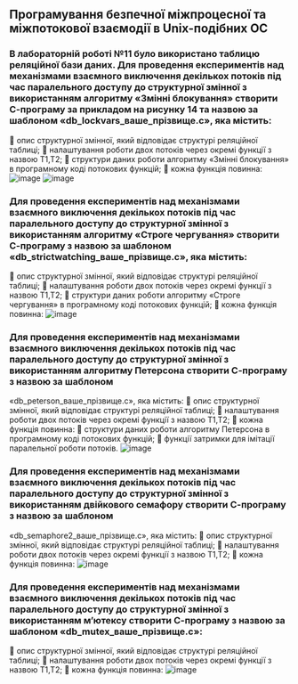 ## Програмування безпечної міжпроцесної та міжпотокової взаємодії в Unix-подібних ОС

### В лабораторній роботі №11 було використано таблицю реляційної бази даних. Для проведення експериментів над механізмами взаємного виключення декількох потоків під час паралельного доступу до структурної змінної з використанням алгоритму «Змінні блокування» створити С-програму за прикладом на рисунку 14 та назвою за шаблоном «db_lockvars_ваше_прізвище.c», яка містить: 
	опис структурної змінної, який відповідає структурі реляційної таблиці; 
	налаштування роботи двох потоків через окремі функції з назвою T1,T2; 
	структури даних роботи алгоритму «Змінні блокування» в програмному коді потокових функцій; 
	кожна функція повинна: 
![image](https://github.com/oleksandrblazhko/ai-216-chajka/blob/Laboratory-work-14/Laboratory-work-14/2.1.1.jpg)
![image](https://github.com/oleksandrblazhko/ai-216-chajka/blob/Laboratory-work-14/Laboratory-work-14/2.1.2.jpg)
### Для проведення експериментів над механізмами взаємного виключення декількох потоків під час паралельного доступу до структурної змінної з використанням алгоритму «Строге чергування» створити С-програму з назвою за шаблоном «db_strictwatching_ваше_прізвище.c», яка містить: 
	опис структурної змінної, який відповідає структурі реляційної таблиці; 
	налаштування роботи двох потоків через окремі функції з назвою T1,T2; 
	структури даних роботи алгоритму «Строге чергування» в програмному коді потокових функцій; 
	кожна функція повинна: 
![image](https://github.com/oleksandrblazhko/ai-216-chajka/blob/Laboratory-work-14/Laboratory-work-14/2.2.jpg)
### Для проведення експериментів над механізмами взаємного виключення декількох потоків під час паралельного доступу до структурної змінної з використанням алгоритму Петерсона створити С-програму з назвою за шаблоном 
«db_peterson_ваше_прізвище.c», яка містить: 
	опис структурної змінної, який відповідає структурі реляційної таблиці;  налаштування роботи двох потоків через окремі функції з назвою T1,T2; 
	кожна функція повинна: 
	структури даних роботи алгоритму Петерсона в програмному коді потокових функцій; 
	функції затримки для імітації паралельної роботи потоків.
![image](https://github.com/oleksandrblazhko/ai-216-chajka/blob/Laboratory-work-14/Laboratory-work-14/2.3.jpg)
### Для проведення експериментів над механізмами взаємного виключення декількох потоків під час паралельного доступу до структурної змінної з використанням двійкового семафору створити С-програму з назвою за шаблоном 
«db_semaphore2_ваше_прізвище.c», яка містить: 
	опис структурної змінної, який відповідає структурі реляційної таблиці;  налаштування роботи двох потоків через окремі функції з назвою T1,T2; 
	кожна функція повинна: 
![image](https://github.com/oleksandrblazhko/ai-216-chajka/blob/Laboratory-work-14/Laboratory-work-14/2.4.jpg)
### Для проведення експериментів над механізмами взаємного виключення декількох потоків під час паралельного доступу до структурної змінної з використанням м’ютексу створити С-програму з назвою за шаблоном «db_mutex_ваше_прізвище.c»: 
	опис структурної змінної, який відповідає структурі реляційної таблиці;  налаштування роботи двох потоків через окремі функції з назвою T1,T2; 
	кожна функція повинна: 
![image](https://github.com/oleksandrblazhko/ai-216-chajka/blob/Laboratory-work-14/Laboratory-work-14/2.5.jpg)
